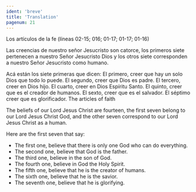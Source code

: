```yaml
---
ident: 'breve'
title: 'Translation'
pagenum: 21
---
```

Los artículos de la fe (líneas 02-15; 016; 01-17; 01-17; 01-16)

Las creencias   de nuestro señor Jesucristo son catorce, los primeros siete pertenecen a nuestro Señor Jesucristo Dios y los otros siete corresponden a nuestro Señor Jesucristo como humano. 

Acá están los siete primeras que dicen:
El primero, creer que hay un solo Dios que todo lo puede.
El segundo, creer que Dios es padre.
El tercero, creer en Dios hijo.
El cuarto, creer en Dios Espíritu Santo.
El quinto, creer que es el creador de humanos.
El sexto, creer que es el salvador.
El séptimo creer que es glorificador.
The articles of faith 

The beliefs of our Lord Jesus Christ are fourteen, the first seven belong to our Lord Jesus Christ God, and the other seven correspond to our Lord Jesus Christ as a human.

Here are the first seven that say:
* The first one, believe that there is only one God who can do everything.
* The second one, believe that God is the father.
* The third one, believe in the son of God.
* The fourth one, believe in God the Holy Spirit.
* The fifth one, believe that he is the creator of humans.
* The sixth one, believe that he is the savior.
* The seventh one,  believe that he is glorifying.

